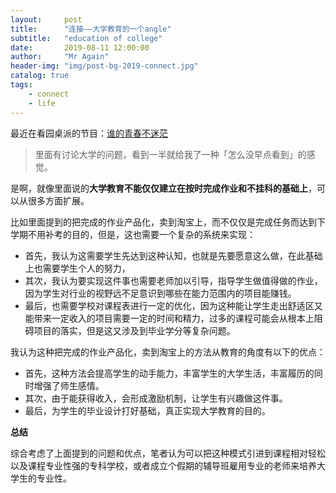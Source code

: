 ```yaml
---
layout:     post
title:      "连接——大学教育的一个angle"
subtitle:   "education of college"
date:       2019-08-11 12:00:00
author:     "Mr Again"
header-img: "img/post-bg-2019-connect.jpg"
catalog: true
tags:
    - connect
    - life
---
```


最近在看园桌派的节目：[谁的青春不迷茫](https://v.youku.com/v_show/id_XMjEwMzIwMDA2NA==.html?sharefrom=ipad)

> 里面有讨论大学的问题，看到一半就给我了一种「怎么没早点看到」的感觉。

是啊，就像里面说的**大学教育不能仅仅建立在按时完成作业和不挂科的基础上**，可以从很多方面扩展。

比如里面提到的把完成的作业产品化，卖到淘宝上，而不仅仅是完成任务而达到下学期不用补考的目的，但是，这也需要一个复杂的系统来实现：
- 首先，我认为这需要学生先达到这种认知，也就是先要愿意这么做，在此基础上也需要学生个人的努力，
- 其次，我认为要实现这件事也需要老师加以引导，指导学生做值得做的作业，因为学生对行业的视野远不足意识到哪些在能力范围内的项目能赚钱。
- 最后，也需要学校对课程表进行一定的优化，因为这种能让学生走出舒适区又能带来一定收入的项目需要一定的时间和精力，过多的课程可能会从根本上阻碍项目的落实，但是这又涉及到毕业学分等复杂问题。

我认为这种把完成的作业产品化，卖到淘宝上的方法从教育的角度有以下的优点：
- 首先，这种方法会提高学生的动手能力，丰富学生的大学生活，丰富履历的同时增强了师生感情。
- 其次，由于能获得收入，会形成激励机制，让学生有兴趣做这件事。
- 最后，为学生的毕业设计打好基础，真正实现大学教育的目的。

**总结**

综合考虑了上面提到的问题和优点，笔者认为可以把这种模式引进到课程相对轻松以及课程专业性强的专科学校，或者成立个假期的辅导班雇用专业的老师来培养大学生的专业性。
